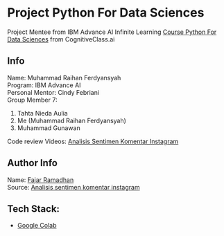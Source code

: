 # Project Python For Data Sciences
Project Mentee from IBM Advance AI Infinite Learning [Course Python For Data Sciences](https://apps.cognitiveclass.ai/learning/course/course-v1:CognitiveClass+PY0101EN+v3) from CognitiveClass.ai

## Info
Name: Muhammad Raihan Ferdyansyah\
Program: IBM Advance AI\
Personal Mentor: Cindy Febriani\
Group Member 7:
1. Tahta Nieda Aulia
2. Me (Muhammad Raihan Ferdyansyah)
3. Muhammad Gunawan

Code review Videos: [Analisis Sentimen Komentar Instagram](https://youtu.be/y1wJTXMP9Vs)

## Author Info
Name: [Fajar Ramadhan](https://www.kaggle.com/pajarbebek)\
Source: [Analisis sentimen komentar instagram](https://www.kaggle.com/code/pajarbebek/analisis-sentimen-komentar-instagram)

## Tech Stack: 
- [Google Colab](https://colab.research.google.com/)
